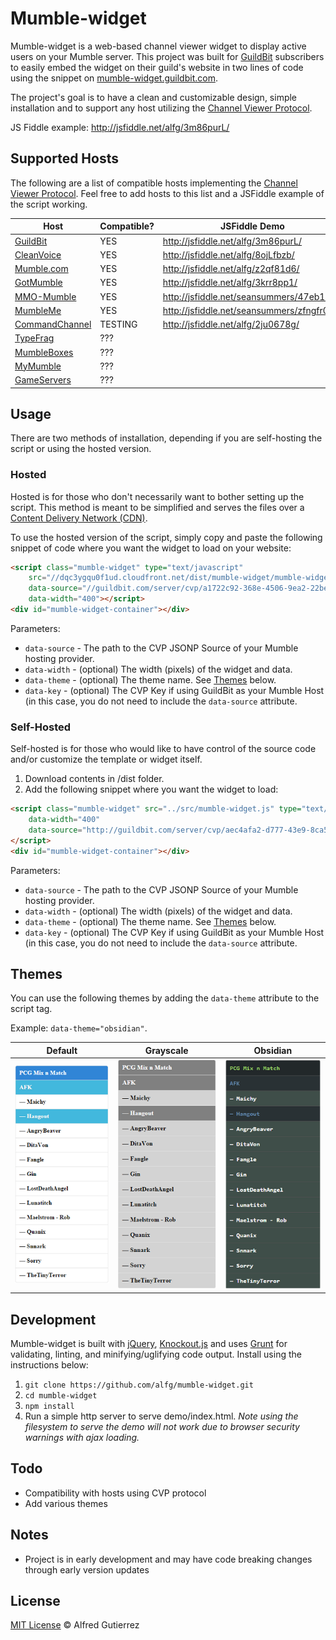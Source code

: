 # Mumble-widget

Mumble-widget is a web-based channel viewer widget to display active users on your Mumble server. This project was built for [GuildBit](http://guildbit.com) subscribers to easily embed the widget on their guild's website in two lines of code using the snippet on [mumble-widget.guildbit.com](http://mumble-widget.guildbit.com).

The project's goal is to have a clean and customizable design, simple installation and to support any host utilizing the [Channel Viewer Protocol](http://mumble.sourceforge.net/Channel_Viewer_Protocol).

JS Fiddle example: http://jsfiddle.net/alfg/3m86purL/

## Supported Hosts

The following are a list of compatible hosts implementing the [Channel Viewer Protocol](http://mumble.sourceforge.net/Channel_Viewer_Protocol). Feel free to add hosts to this list and a JSFiddle example of the script working.

| Host  | Compatible?  | JSFiddle Demo  |
|---|---|---|
| [GuildBit](http://guildbit.com) | YES | http://jsfiddle.net/alfg/3m86purL/  |
| [CleanVoice](http://cleanvoice.ru/free/mumble/) | YES | http://jsfiddle.net/alfg/8ojLfbzb/ |
| [Mumble.com](http://www.mumble.com/)  |  YES  |  http://jsfiddle.net/alfg/z2qf81d6/ |
| [GotMumble](http://www.gotmumble.com/)  |  YES  | http://jsfiddle.net/alfg/3krr8pp1/  |
| [MMO-Mumble](https://mmo-mumble.com/)  |  YES  | http://jsfiddle.net/seansummers/47eb1Lvx/ |
| [MumbleMe](https://www.mumbleme.com/)  | YES | http://jsfiddle.net/seansummers/zfngfr0h/ |
| [CommandChannel](https://commandchannel.com/)  |  TESTING  | http://jsfiddle.net/alfg/2ju0678g/ |
| [TypeFrag](http://www.typefrag.com/services/mumble-hosting/)  |  ???  |   |
| [MumbleBoxes](https://www.mumbleboxes.com/)  |  ???  |   |
| [MyMumble](https://www.mymumble.com/)  |  ???  |   |
| [GameServers](https://www.gameservers.com/mumble_murmur/)  |  ???  |   |



## Usage

There are two methods of installation, depending if you are self-hosting the script or using the hosted version.

### Hosted

Hosted is for those who don't necessarily want to bother setting up the script. This method is meant to be simplified and serves the files over a [Content Delivery Network (CDN)](http://en.wikipedia.org/wiki/Content_delivery_network).

To use the hosted version of the script, simply copy and paste the following snippet of code where you want the widget to load on your website:

```html
<script class="mumble-widget" type="text/javascript"
    src="//dqc3ygqu0f1ud.cloudfront.net/dist/mumble-widget/mumble-widget.cdn.min.js"
    data-source="//guildbit.com/server/cvp/a1722c92-368e-4506-9ea2-22be00ca8129"
    data-width="400"></script>
<div id="mumble-widget-container"></div>
```

Parameters:
- `data-source` - The path to the CVP JSONP Source of your Mumble hosting provider.
- `data-width` - (optional) The width (pixels) of the widget and data.
- `data-theme` - (optional) The theme name. See [Themes](#themes) below.
- `data-key` - (optional) The CVP Key if using GuildBit as your Mumble Host (in this case, you do not need to include the `data-source` attribute.

### Self-Hosted

Self-hosted is for those who would like to have control of the source code and/or customize the template or widget itself.

1. Download contents in /dist folder.
2. Add the following snippet where you want the widget to load: 

```html
<script class="mumble-widget" src="../src/mumble-widget.js" type="text/javascript"
    data-width="400"
    data-source="http://guildbit.com/server/cvp/aec4afa2-d777-43e9-8ca5-41bc70d00877/json/?callback=callback">
</script>
<div id="mumble-widget-container"></div>
```

Parameters:
- `data-source` - The path to the CVP JSONP Source of your Mumble hosting provider.
- `data-width` - (optional) The width (pixels) of the widget and data.
- `data-theme` - (optional) The theme name. See [Themes](#themes) below.
- `data-key` - (optional) The CVP Key if using GuildBit as your Mumble Host (in this case, you do not need to include the `data-source` attribute.


## Themes

You can use the following themes by adding the `data-theme` attribute to the script tag. 

Example: `data-theme="obsidian"`.

| Default  | Grayscale  | Obsidian  |
|---|---|---|
| ![Default](/demo/themes/theme_default.PNG) | ![Grayscale](/demo/themes/theme_grayscale.PNG) | ![Obsidian](/demo/themes/theme_obsidian.PNG) |

## Development

Mumble-widget is built with [jQuery](http://jquery.com), [Knockout.js](http://knockoutjs.com) and uses [Grunt](http://gruntjs.com) for validating, linting, and minifying/uglifying code output. Install using the instructions below:

1. `git clone https://github.com/alfg/mumble-widget.git`
2. `cd mumble-widget`
3. `npm install`
4. Run a simple http server to serve demo/index.html. *Note using the filesystem to serve the demo will not work due to browser security warnings with ajax loading.*

## Todo

- Compatibility with hosts using CVP protocol
- Add various themes

## Notes

- Project is in early development and may have code breaking changes through early version updates

## License

[MIT License](http://alfg.mit-license.org/) © Alfred Gutierrez

